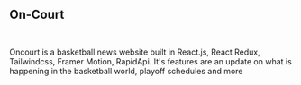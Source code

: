 ## On-Court

###

<img src="">

###

<p> Oncourt is a basketball news website built in React.js, React Redux, Tailwindcss, Framer Motion, RapidApi. It's features are an update on what is happening in the basketball world, playoff schedules and more
</p>
